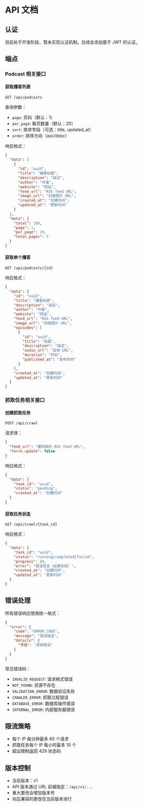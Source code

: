 # API 文档

## 认证

目前处于开发阶段，暂未实现认证机制。后续会添加基于 JWT 的认证。

## 端点

### Podcast 相关接口

#### 获取播客列表

```http
GET /api/podcasts
```

查询参数：

- `page`: 页码（默认：1）
- `per_page`: 每页数量（默认：20）
- `sort`: 排序字段（可选：title, updated_at）
- `order`: 排序方向（asc/desc）

响应格式：

```json
{
  "data": [
    {
      "id": "uuid",
      "title": "播客标题",
      "description": "描述",
      "author": "作者",
      "website": "网站",
      "feed_url": "RSS feed URL",
      "image_url": "封面图片 URL",
      "created_at": "创建时间",
      "updated_at": "更新时间"
    }
  ],
  "meta": {
    "total": 100,
    "page": 1,
    "per_page": 20,
    "total_pages": 5
  }
}
```

#### 获取单个播客

```http
GET /api/podcasts/{id}
```

响应格式：

```json
{
  "data": {
    "id": "uuid",
    "title": "播客标题",
    "description": "描述",
    "author": "作者",
    "website": "网站",
    "feed_url": "RSS feed URL",
    "image_url": "封面图片 URL",
    "episodes": [
      {
        "id": "uuid",
        "title": "标题",
        "description": "描述",
        "audio_url": "音频 URL",
        "duration": "时长",
        "published_at": "发布时间"
      }
    ],
    "created_at": "创建时间",
    "updated_at": "更新时间"
  }
}
```

### 抓取任务相关接口

#### 创建抓取任务

```http
POST /api/crawl
```

请求体：

```json
{
  "feed_url": "要抓取的 RSS feed URL",
  "force_update": false
}
```

响应格式：

```json
{
  "data": {
    "task_id": "uuid",
    "status": "pending",
    "created_at": "创建时间"
  }
}
```

#### 获取任务状态

```http
GET /api/crawl/{task_id}
```

响应格式：

```json
{
  "data": {
    "task_id": "uuid",
    "status": "running|completed|failed",
    "progress": 80,
    "error": "错误信息（如果失败）",
    "created_at": "创建时间",
    "updated_at": "更新时间"
  }
}
```

## 错误处理

所有错误响应使用统一格式：

```json
{
  "error": {
    "code": "ERROR_CODE",
    "message": "错误描述",
    "details": {
      "字段": "具体错误"
    }
  }
}
```

常见错误码：

- `INVALID_REQUEST`: 请求格式错误
- `NOT_FOUND`: 资源不存在
- `VALIDATION_ERROR`: 数据验证失败
- `CRAWLER_ERROR`: 抓取过程错误
- `DATABASE_ERROR`: 数据库操作错误
- `INTERNAL_ERROR`: 内部服务器错误

## 限流策略

- 每个 IP 每分钟最多 60 个请求
- 抓取任务每个 IP 每小时最多 10 个
- 超出限制返回 429 状态码

## 版本控制

- 当前版本：v1
- API 版本通过 URL 前缀指定：`/api/v1/...`
- 重大更改会增加版本号
- 向后兼容的更改在当前版本进行
